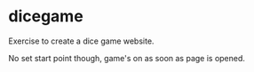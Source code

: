# dicegame

Exercise to create a dice game website. 

No set start point though, game's on as soon as page is opened.
